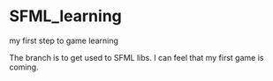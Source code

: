 # SFML_learning
my first step to game learning

The branch is to get used to SFML libs.
I can feel that my first game is coming.
